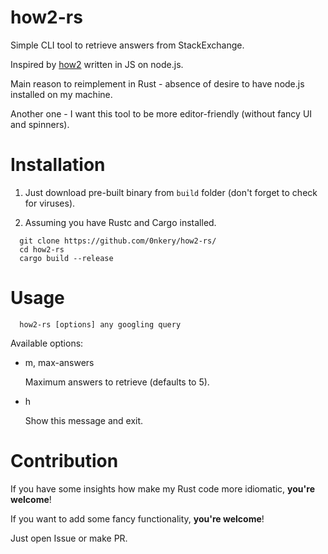 # how2-rs

Simple CLI tool to retrieve answers from StackExchange.

Inspired by [how2](https://github.com/santinic/how2) written in JS on node.js.

Main reason to reimplement in Rust - absence of desire to have node.js installed
on my machine.

Another one - I want this tool to be more editor-friendly (without fancy UI and spinners).

# Installation

1. Just download pre-built binary from `build` folder
(don't forget to check for viruses). 

2. Assuming you have Rustc and Cargo installed.

``` console
  git clone https://github.com/0nkery/how2-rs/
  cd how2-rs
  cargo build --release
```

# Usage

``` console
  how2-rs [options] any googling query
```

Available options:

  - m, max-answers 

    Maximum answers to retrieve (defaults to 5).
  
  - h

    Show this message and exit.
    
# Contribution

If you have some insights how make my Rust code
more idiomatic, **you're welcome**!

If you want to add some fancy functionality, **you're welcome**!

Just open Issue or make PR.

  
